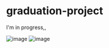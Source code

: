 # graduation-project

I'm in progress,, 

![image](https://github.com/dusdjhyeon/graduation-project/assets/73868703/bcc751ea-eee7-470e-9db3-b31305955a3b)
![image](https://github.com/dusdjhyeon/graduation-project/assets/73868703/a6773266-9cf4-4ba7-a16a-3a2a825d64c5)
